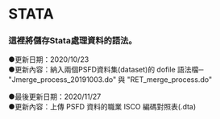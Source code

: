 # STATA

### 這裡將儲存Stata處理資料的語法。

●更新日期：2020/10/23  
●更新內容：納入兩個PSFD資料集(dataset)的 dofile 語法檔─ "Jmerge_process_20191003.do" 與 "RET_merge_process.do"

●最後更新日期：2020/11/27  
●更新內容：上傳 PSFD 資料的職業 ISCO 編碼對照表(.dta)
